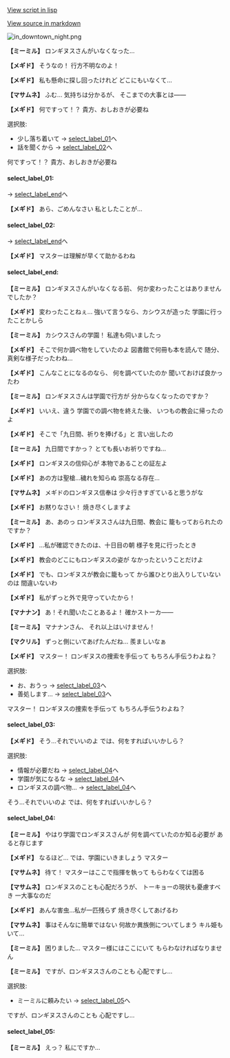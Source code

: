 [View script in lisp](../scripts/202316070.txt)

[View source in markdown](202316070.md)

![in_downtown_night.png](../images/backgrounds/in_downtown_night.png)

**【ミーミル】**
ロンギヌスさんがいなくなった…

**【メギド】**
そうなの！
行方不明なのよ！

**【メギド】**
私も懸命に探し回ったけれど
どこにもいなくて…

**【マサムネ】**
ふむ…
気持ちは分かるが、
そこまでの大事とは――

**【メギド】**
何ですって！？
貴方、おしおきが必要ね

選択肢:
- 少し落ち着いて → [select_label_01](#select_label_01)へ
- 話を聞くから → [select_label_02](#select_label_02)へ

何ですって！？
貴方、おしおきが必要ね

#### select_label_01:
 → [select_label_end](#select_label_end)へ

**【メギド】**
あら、ごめんなさい
私としたことが…

#### select_label_02:
 → [select_label_end](#select_label_end)へ

**【メギド】**
マスターは理解が早くて助かるわね

#### select_label_end:

**【ミーミル】**
ロンギヌスさんがいなくなる前、
何か変わったことはありません
でしたか？

**【メギド】**
変わったことねぇ…
強いて言うなら、カシウスが造った
学園に行ったことかしら

**【ミーミル】**
カシウスさんの学園！
私達も伺いましたっ

**【メギド】**
そこで何か調べ物をしていたのよ
図書館で何冊も本を読んで
随分、真剣な様子だったわね…

**【メギド】**
こんなことになるのなら、
何を調べていたのか
聞いておけば良かったわ

**【ミーミル】**
ロンギヌスさんは学園で行方が
分からなくなったのですか？

**【メギド】**
いいえ、違う
学園での調べ物を終えた後、
いつもの教会に帰ったのよ

**【メギド】**
そこで「九日間、祈りを捧げる」と
言い出したの

**【ミーミル】**
九日間ですかっ？
とても長いお祈りですね…

**【メギド】**
ロンギヌスの信仰心が
本物であることの証左よ

**【メギド】**
あの方は聖槍…穢れを知らぬ
崇高なる存在…

**【マサムネ】**
メギドのロンギヌス信奉は
少々行きすぎていると思うがな

**【メギド】**
お黙りなさい！
焼き尽くしますよ

**【ミーミル】**
あ、あのっ
ロンギヌスさんは九日間、教会に
籠もっておられたのですか？

**【メギド】**
…私が確認できたのは、十日目の朝
様子を見に行ったとき

**【メギド】**
教会のどこにもロンギヌスの姿が
なかったということだけよ

**【メギド】**
でも、ロンギヌスが教会に籠もって
から誰ひとり出入りしていないのは
間違いないわ

**【メギド】**
私がずっと外で見守っていたから！

**【マナナン】**
あ！それ聞いたことあるよ！
確かストーカ――

**【ミーミル】**
マナナンさん、
それ以上はいけません！

**【マクリル】**
ずっと側にいてあげたんだね…
羨ましいなぁ

**【メギド】**
マスター！
ロンギヌスの捜索を手伝って
もちろん手伝うわよね？

選択肢:
- お、おうっ → [select_label_03](#select_label_03)へ
- 善処します… → [select_label_03](#select_label_03)へ

マスター！
ロンギヌスの捜索を手伝って
もちろん手伝うわよね？

#### select_label_03:

**【メギド】**
そう…それでいいのよ
では、何をすればいいかしら？

選択肢:
- 情報が必要だね → [select_label_04](#select_label_04)へ
- 学園が気になるな → [select_label_04](#select_label_04)へ
- ロンギヌスの調べ物… → [select_label_04](#select_label_04)へ

そう…それでいいのよ
では、何をすればいいかしら？

#### select_label_04:

**【ミーミル】**
やはり学園でロンギヌスさんが
何を調べていたのか知る必要が
あると存じます

**【メギド】**
なるほど…
では、学園にいきましょう
マスター

**【マサムネ】**
待て！
マスターはここで指揮を執って
もらわなくては困る

**【マサムネ】**
ロンギヌスのことも心配だろうが、
トーキョーの現状も憂慮すべき
一大事なのだ

**【メギド】**
あんな害虫…私が一匹残らず
焼き尽くしてあげるわ

**【マサムネ】**
事はそんなに簡単ではない
何故か異族側についてしまう
キル姫もいて…

**【ミーミル】**
困りました…
マスター様にはここにいて
もらわなければなりません

**【ミーミル】**
ですが、ロンギヌスさんのことも
心配ですし…

選択肢:
- ミーミルに頼みたい → [select_label_05](#select_label_05)へ

ですが、ロンギヌスさんのことも
心配ですし…

#### select_label_05:

**【ミーミル】**
えっ？
私にですか…
